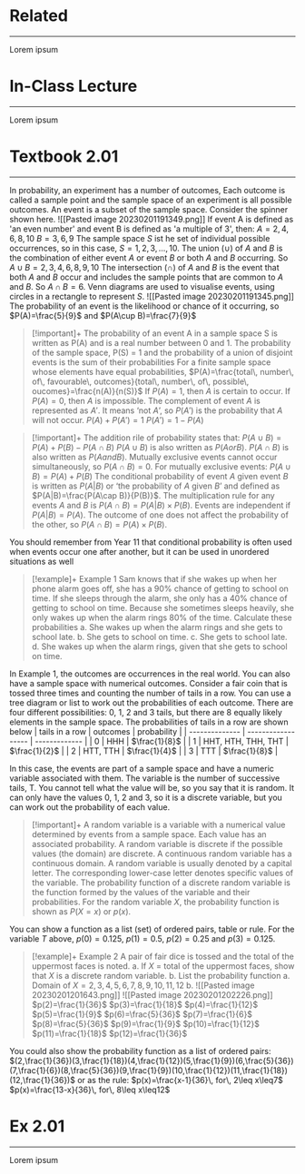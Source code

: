 # Related
---
Lorem ipsum

# In-Class Lecture
---
Lorem ipsum

# Textbook 2.01
---
In probability, an experiment has a number of outcomes, Each outcome is called a sample point and the sample space of an experiment is all possible outcomes. An event is a subset of the sample space.
Consider the spinner shown here.
![[Pasted image 20230201191349.png]]
If event A is defined as 'an even number' and event B is defined as 'a multiple of 3', then:
$A={2,4,6,8,10}$
$B={3,6,9}$
The sample space $S$ ist he set of individual possible occurrences, so in this case, $S={1,2,3,...,10}$.
The union ($\cup$) of $A$ and $B$ is the combination of either event $A$ or event $B$ or both $A$ and $B$
occurring. So $A\cup B={2,3,4,6,8,9,10}$
The intersection ($\cap$) of $A$ and $B$ is the event that both $A$ and $B$ occur and includes the sample points that are common to $A$ and $B$. So $A\cap B = {6}$.
Venn diagrams are used to visualise events, using circles in a rectangle to represent $S$.
![[Pasted image 20230201191345.png]]
The probability of an event is the likelihood or chance of it occurring, so $P(A)=\frac{5}{9}$ and $P(A\cup B)=\frac{7}{9}$
>[!important]+
>The probability of an event A in a sample space S is written as P(A) and is a real number between 0 and 1. The probability of the sample space, P(S) = 1 and the probability of a union of disjoint events is the sum of their probabilities
>For a finite sample space whose elements have equal probabilities,
>$P(A)=\frac{total\, number\, of\, favourable\, outcomes}{total\, number\, of\, possible\, oucomes}=\frac{n(A)}{n(S)}$
>If $P(A)=1$, then $A$ is certain to occur.
>If $P(A)=0$, then $A$ is impossible.
>The complement of event $A$ is represented as $A'$. It means ‘not $A$’, so $P(A')$ is the probability that $A$ will not occur.
>$P(A)+P(A')=1$
>$P(A')=1-P(A)$

>[!important]+
>The addition rile of probability states that:
>$P(A\cup B)=P(A)+P(B)-P(A\cap B)$
>$P(A\cup B)$ is also written as $P(A or B)$.
>$P(A\cap B)$ is also written as $P(A and B)$.
>Mutually exclusive events cannot occur simultaneously, so $P(A ∩ B) = 0$. For mutually exclusive events: $P(A ∪ B) = P(A) + P(B)$
>The conditional probability of event $A$ given event $B$ is written as $P(A|B)$ or ‘the probability of $A$ given $B$’ and defined as $P(A|B)=\frac{P(A\cap B)}{P(B)}$.
>The multiplication rule for any events $A$ and $B$ is $P(A\cap B)=P(A|B)\times P(B)$.
>Events are independent if $P(A|B) = P(A)$. The outcome of one does not affect the probability of the other, so $P(A ∩ B) = P(A) × P(B)$.

You should remember from Year 11 that conditional probability is often used when events occur one after another, but it can be used in unordered situations as well

>[!example]+ Example 1
>Sam knows that if she wakes up when her phone alarm goes off, she has a 90% chance of getting to school on time. If she sleeps through the alarm, she only has a 40% chance of getting to school on time. Because she sometimes sleeps heavily, she only wakes up when the alarm rings 80% of the time. Calculate these probabilities
>a. She wakes up when the alarm rings and she gets to school late.
>b. She gets to school on time.
>c. She gets to school late.
>d. She wakes up when the alarm rings, given that she gets to school on time.

In Example 1, the outcomes are occurrences in the real world. You can also have a sample space with numerical outcomes. Consider a fair coin that is tossed three times and counting the number of tails in a row. You can use a tree diagram or list to work out the probabilities of each outcome.
There are four different possibilities: 0, 1, 2 and 3 tails, but there are 8 equally likely elements in the sample space. The probabilities of tails in a row are shown below
| tails in a row | outcomes           | probability   |
| -------------- | ------------------ | ------------- |
| 0              | HHH                | $\frac{1}{8}$ |
| 1              | HHT, HTH, THH, THT | $\frac{1}{2}$ |
| 2              | HTT, TTH           | $\frac{1}{4}$ |
| 3              | TTT                | $\frac{1}{8}$              |

In this case, the events are part of a sample space and have a numeric variable associated with them. The variable is the number of successive tails, T. You cannot tell what the value will be, so you say that it is random. It can only have the values 0, 1, 2 and 3, so it is a discrete variable, but you can work out the probability of each value.
>[!important]+
>A random variable is a variable with a numerical value determined by events from a sample space. Each value has an associated probability. A random variable is discrete if the possible values (the domain) are discrete. A continuous random variable has a continuous domain.
>A random variable is usually denoted by a capital letter. The corresponding lower-case letter denotes specific values of the variable.
>The probability function of a discrete random variable is the function formed by the values of the variable and their probabilities. For the random variable $X$, the probability function is shown as $P(X = x)$ or $p(x)$.

You can show a function as a list (set) of ordered pairs, table or rule. For the variable $T$ above, $p(0) = 0.125$, $p(1) = 0.5$, $p(2) = 0.25$ and $p(3) = 0.125$.

>[!example]+ Example 2
>A pair of fair dice is tossed and the total of the uppermost faces is noted. 
>a. If $X$ = total of the uppermost faces, show that $X$ is a discrete random variable. 
>b. List the probability function
>a. Domain of $X={2,3,4,5,6,7,8,9,10,11,12}$
>b. ![[Pasted image 20230201201643.png]]
>![[Pasted image 20230201202226.png]]
>$p(2)=\frac{1}{36}$
>$p(3)=\frac{1}{18}$
>$p(4)=\frac{1}{12}$
>$p(5)=\frac{1}{9}$
>$p(6)=\frac{5}{36}$
>$p(7)=\frac{1}{6}$
>$p(8)=\frac{5}{36}$
>$p(9)=\frac{1}{9}$
>$p(10)=\frac{1}{12}$
>$p(11)=\frac{1}{18}$
>$p(12)=\frac{1}{36}$

You could also show the probability function as a list of ordered pairs:
$(2,\frac{1}{36})(3,\frac{1}{18})(4,\frac{1}{12})(5,\frac{1}{9})(6,\frac{5}{36})(7,\frac{1}{6})(8,\frac{5}{36})(9,\frac{1}{9})(10,\frac{1}{12})(11,\frac{1}{18})(12,\frac{1}{36})$
or as the rule:
$p(x)=\frac{x-1}{36}\, for\, 2\leq x\leq7$
$p(x)=\frac{13-x}{36}\, for\, 8\leq x\leq12$
# Ex 2.01
---
Lorem ipsum